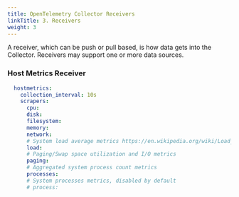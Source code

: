 ```yaml
---
title: OpenTelemetry Collector Receivers
linkTitle: 3. Receivers
weight: 3
---
```


A receiver, which can be push or pull based, is how data gets into the Collector. Receivers may support one or more data sources.

### Host Metrics Receiver

```yaml
  hostmetrics:
    collection_interval: 10s
    scrapers:
      cpu:
      disk:
      filesystem:
      memory:
      network:
      # System load average metrics https://en.wikipedia.org/wiki/Load_(computing)
      load:
      # Paging/Swap space utilization and I/O metrics
      paging:
      # Aggregated system process count metrics
      processes:
      # System processes metrics, disabled by default
      # process:
```
